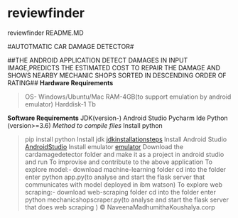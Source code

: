# reviewfinder
reviewfinder
README.MD

#AUTOTMATIC CAR DAMAGE DETECTOR#

##THE ANDROID APPLICATION  DETECT DAMAGES IN INPUT IMAGE,PREDICTS THE ESTIMATED COST TO REPAIR THE DAMAGE AND SHOWS NEARBY MECHANIC SHOPS SORTED IN DESCENDING ORDER OF RATING##
**Hardware Requirements**
>OS- Windows/Ubuntu/Mac
>RAM-4GB(to support emulation by android emulator)
>Harddisk-1 Tb

**Software Requirements**
JDK(version-)
Android Studio
Pycharm Ide
Python (version>=3.6)
_Method to compile files_
Install python 
> pip install python
Install jdk
> [jdkinstallationsteps]("https://www.jackrutorial.com/2018/10/how-to-install-java-jdk-11-on-windows-10.html#:~:text=In%20this%20tutorial%2C%20we%20show%20you%20how%20to,and%20click%20the%20download%20link%20%22%20jdk-11.0.1_windows-x64_bin.exe%20%22.")
>Install Android Studio
[AndroidStudio]("https://developer.android.com/studio/install#:~:text=%20To%20install%20Android%20Studio%20on%20Windows%2C%20proceed,SDK%20packages%20that%20it%20recommends.%20Learn%20more%20on...developer.android.com")
>Install emulator
[emulator]("https://docs.expo.io/workflow/android-studio-emulator/")
Download the cardamagedetector folder and make it as a project in android studio and run
To improvise and contribute to the above application
To explore model:-
download machine-learning folder
cd into the folder
enter python app.py(to analyse and start the flask server that communicates with model deployed in ibm watson)
To explore web scraping:-
download web-scraping folder
cd into the folder
enter python mechanicshopscraper.py(to analyse and start the flask server that does web scraping )
&copy;
NaveenaMadhumithaKoushalya.corp
